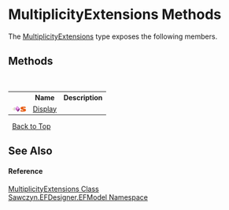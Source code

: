 # MultiplicityExtensions Methods
 

The <a href="T_Sawczyn_EFDesigner_EFModel_MultiplicityExtensions">MultiplicityExtensions</a> type exposes the following members.


## Methods
&nbsp;<table><tr><th></th><th>Name</th><th>Description</th></tr><tr><td>![Public method](media/pubmethod.gif "Public method")![Static member](media/static.gif "Static member")</td><td><a href="M_Sawczyn_EFDesigner_EFModel_MultiplicityExtensions_Display">Display</a></td><td /></tr></table>&nbsp;
<a href="#multiplicityextensions-methods">Back to Top</a>

## See Also


#### Reference
<a href="T_Sawczyn_EFDesigner_EFModel_MultiplicityExtensions">MultiplicityExtensions Class</a><br /><a href="N_Sawczyn_EFDesigner_EFModel">Sawczyn.EFDesigner.EFModel Namespace</a><br />